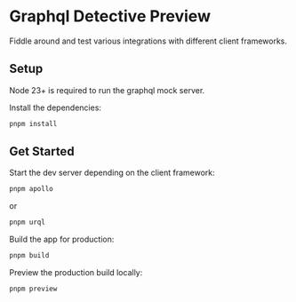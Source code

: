 # Graphql Detective Preview

Fiddle around and test various integrations with different client frameworks.

## Setup

Node 23+ is required to run the graphql mock server.

Install the dependencies:

```bash
pnpm install
```

## Get Started

Start the dev server depending on the client framework:

```bash
pnpm apollo
```
or
```bash
pnpm urql
```

Build the app for production:

```bash
pnpm build
```

Preview the production build locally:

```bash
pnpm preview
```
